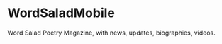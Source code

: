 WordSaladMobile
===============

Word Salad Poetry Magazine, with news, updates, biographies, videos.
